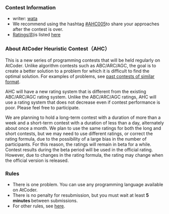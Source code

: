 
<div>

<span>

<span>

### **Contest Information**

<section>

<ul>

<li>
writer:
<a href="https://atcoder.jp/user/wata">
<span>
wata
</span>
</a>
</li>

<li>
We recommend using the hashtag <a href="https://twitter.com/search?q=%23AHC005">#AHC005</a>to share your approaches after the contest is over.

</li>

<li>
<a href="https://www.dropbox.com/s/ne358pdixfafppm/AHC_rating.pdf?dl=0">Ratings(β)</a>is listed <a href="https://www.dropbox.com/s/533i9l2twz0q1iv/result_ahc005.csv?dl=0">here</a>
</li>

</ul>

</section>

### **About AtCoder Heuristic Contest（AHC）**

<section>

<p>
This is a new series of programming contests that will be held regularly on AtCoder.
Unlike algorithm contests such as ABC/ARC/AGC, the goal is to create a better solution to a problem for which it is difficult to find the optimal solution. For examples of problems, see <a href="https://atcoder.jp/contests/archive?ratedType=0&category=1200&keyword=">past contests of similar format</a>.

</p>

<p>
AHC will have a new rating system that is different from the existing ABC/ARC/AGC rating system.
Unlike the ABC/ARC/AGC ratings, AHC will use a rating system that does not decrease even if contest performance is poor. Please feel free to participate.

</p>

<p>
We are planning to hold a long-term contest with a duration of more than a week and a short-term contest with a duration of less than a day, alternately about once a month.
We plan to use the same ratings for both the long and short contests, but we may need to use different ratings, or correct the rating formula, due to the possibility of a large bias in the number of participants.
For this reason, the ratings will remain in beta for a while.
Contest results during the beta period will be used in the official rating.
However, due to changes in the rating formula, the rating may change when the official version is released.

</p>

### **Rules**

<section>

<ul>

<li>
There is one problem.
You can use any programming language available on AtCoder.
</li>

<li>
There is no penalty for resubmission, but you must wait at least 
<strong>
5 minutes
</strong>
between submissions.
	    
</li>

<li>
For other rules, see <a href="https://atcoder.jp/contests/ahc005/rules">here</a>.
</li>

</ul>

</section>

</section>

</span>

</span>

</div>
